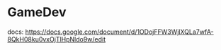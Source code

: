 # GameDev

docs:
https://docs.google.com/document/d/1ODojFFW3WjlXQLa7wfA-8QkH08ku0vxOjTlHpNldo9w/edit
